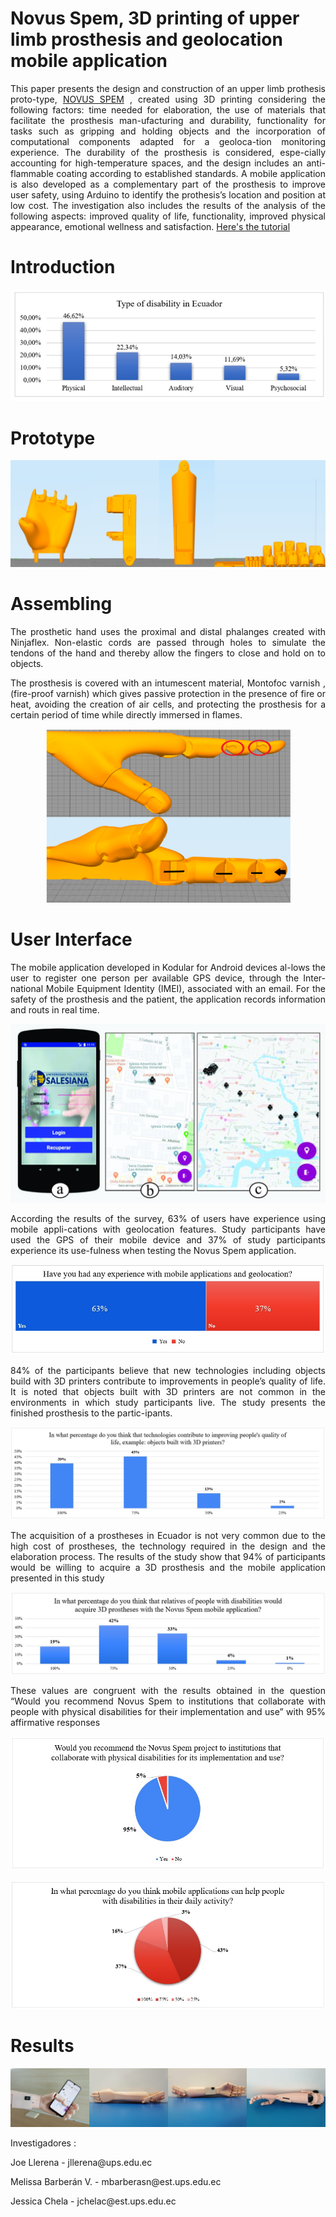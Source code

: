 # Novus Spem, 3D printing of upper limb prosthesis and geolocation mobile application 
<p align="justify"> This paper presents the design and construction of an upper limb prothesis proto-type, 
  <a href="https://n9.cl/48g7">NOVUS SPEM</a> , created using 3D printing considering the following factors: time needed for elaboration, the use of materials that facilitate the prosthesis man-ufacturing and durability, functionality for tasks such as gripping and holding objects and the incorporation of computational components adapted for a geoloca-tion monitoring experience.  The durability of the prosthesis is considered, espe-cially accounting for high-temperature spaces, and the design includes an anti-flammable coating according to established standards. A mobile application is also developed as a complementary part of the prosthesis to improve user safety, using Arduino to identify the prothesis’s location and position at low cost.  The investigation also includes the results of the analysis of the following aspects: improved quality of life, functionality, improved physical appearance, emotional wellness and satisfaction.
<a href="https://youtu.be/j3BNdaQn4N0">Here's the tutorial</a></p>


# Introduction 
<p align="justify"></p>
<p align="center"> <img src="https://github.com/MelissaBarberan/NOVUS-SPEM/blob/master/RESOURCES/1.PNG"></p>

# Prototype
<p align="justify"></p>
<p align="center"> <img src="https://github.com/MelissaBarberan/NOVUS-SPEM/blob/master/RESOURCES/prototype.png"></p>

# Assembling
<p align="justify">The prosthetic hand uses the proximal and distal phalanges created with Ninjaflex.  Non-elastic cords are passed through holes to simulate the tendons of the hand and thereby allow the fingers to close and hold on to objects.</p>
<p align="justify">The prosthesis is covered with an intumescent material, Montofoc varnish , (fire-proof varnish) which gives passive protection in the presence of fire or heat, avoiding the creation of air cells, and protecting the prosthesis for a certain period of time while directly immersed in flames. </p>
<p align="center"> <img src="https://github.com/MelissaBarberan/NOVUS-SPEM/blob/master/RESOURCES/Assembling.png"></p>

# User Interface
<p align="justify">The mobile application developed in Kodular  for Android devices al-lows the user to register one person per available GPS device, through the Inter-national Mobile Equipment Identity (IMEI), associated with an email. For the safety of the prosthesis and the patient, the application records information and routs in real time.</p>
<p align="center"> <img src="https://github.com/MelissaBarberan/NOVUS-SPEM/blob/master/RESOURCES/applicative.jpg"></p>
<p align="justify">According the results of the survey, 63% of users have experience using mobile appli-cations with geolocation features. Study participants have used the GPS of their mobile device and 37% of study participants experience its use-fulness when testing the Novus Spem application.</p>
<p align="center"> <img src="https://github.com/MelissaBarberan/NOVUS-SPEM/blob/master/RESOURCES/1.jpg"></p>
<p align="justify">84% of the participants believe that new technologies including objects build with 3D printers contribute to improvements in people’s quality of life.   It is noted that objects built with 3D printers are not common in the environments in which study participants live.  The study presents the finished prosthesis to the partic-ipants. </p>
<p align="center"> <img src="https://github.com/MelissaBarberan/NOVUS-SPEM/blob/master/RESOURCES/2.jpg"></p>
<p align="justify">The acquisition of a prostheses in Ecuador is not very common due to the high cost of prostheses, the technology required in the design and the elaboration process.  The results of the study show that 94% of participants would be willing to acquire a 3D prosthesis and the mobile application presented in this study </p>
<p align="center"> <img src="https://github.com/MelissaBarberan/NOVUS-SPEM/blob/master/RESOURCES/3.jpg"></p>
<p align="justify">These values are congruent with the results obtained in the question “Would you recommend Novus Spem to institutions that collaborate with people with physical disabilities for their implementation and use” with 95% affirmative responses</p>
<p align="center"> <img src="https://github.com/MelissaBarberan/NOVUS-SPEM/blob/master/RESOURCES/4.jpg"></p>
<p align="justify"></p>
<p align="center"> <img src="https://github.com/MelissaBarberan/NOVUS-SPEM/blob/master/RESOURCES/5.jpg"></p>

# Results
<p align="justify"></p>
<p align="center"> <img src="https://github.com/MelissaBarberan/NOVUS-SPEM/blob/master/RESOURCES/results.png"></p>



Investigadores :</p>
<p>
    Joe Llerena - jllerena@ups.edu.ec 
</p>
<p>
    Melissa Barberán V. - mbarberasn@est.ups.edu.ec
</p>
<p>
    Jessica Chela - jchelac@est.ups.edu.ec
</p>


